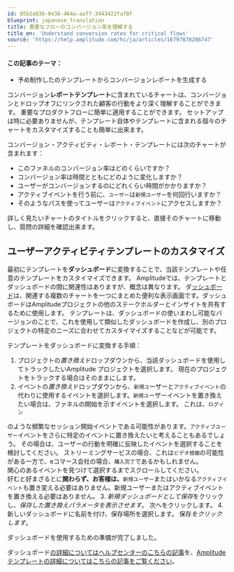 ```yaml
---
id: 85b2a836-0e36-464a-aaff-3443422faf8f
blueprint: japanese_translation
title: 重要なフローのコンバージョン率を理解する
title_en: 'Understand conversion rates for critical flows'
source: 'https://help.amplitude.com/hc/ja/articles/16797878206747'
---
```

#### この記事のテーマ：

* 予め制作したのテンプレートからコンバージョンレポートを生成する

コンバージョン**レポートテンプレート**に含まれているチャートは、コンバージョンとドロップオフにリンクされた顧客の行動をより深く理解することができます。 重要なプロダクトフローに簡単に適用することができます。 セットアップは特に必要ありませんが、テンプレート自体やテンプレートに含まれる個々のチャートをカスタマイズすることも簡単に出来ます。

コンバージョン・アクティビティ・レポート・テンプレートには次のチャートが含まれます：

* このファネルのコンバージョン率はどのくらいですか？
* コンバージョン率は時間とともにどのように変化しますか？
* ユーザーがコンバージョンするのにどれくらい時間がかかりますか？
* アクティブイベントを行う前に、`ユーザー`は`新規ユーザー`を何回行いますか？
* そのようなパスを使ってユーザーは`アクティブイベント`にアクセスしますか？

詳しく見たいチャートのタイトルをクリックすると、直接そのチャートに移動し、質問の詳細を確認出来ます。

## ユーザーアクティビティテンプレートのカスタマイズ

最初にテンプレートを**ダッシュボード**に変換することで、当該テンプレートや任意のテンプレートをカスタイマイズできます。 Amplitudeでは、テンプレートとダッシュボードの間に関連性はありますが、概念は異なります。 ダ[ッシュボード](/docs/analytics/dashboard-create)は、関連する複数のチャートを一つにまとめた便利な表示画面です。ダッシュボードはAmplitudeプロジェクトの他のステークホルダーとインサイトを共有するために使用します。 テンプレートは、ダッシュボードの使いまわし可能なバージョンのことで、これを使用して類似したダッシュボードを作成し、別のプロジェクトの特定のニーズに合わせてカスタイマイズすることなどが可能です。

テンプレートをダッシュボードに変換する手順：

1. プロジェクトの*置き換え*ドロップダウンから、当該ダッシュボードを使用してトラックしたいAmplitude プロジェクトを選択します。 現在のプロジェクトをトラックする場合はそのままにします。
2. イベントの*置き換え*ドロップダウンから、`新規ユ`ーザーと`アクティブイベント`の代わりに使用するイベントを選択します。`新規ユ`ーザーイベントを置き換えたい場合は、ファネルの開始を示すイベントを選択します。 これは、`ログイン`  
  
のような頻繁なセッション開始イベントである可能性があります。`アクティブユーザー`イベントをさらに特定のイベントに置き換えたいと考えることもあるでしょう。 その場合は、ユーザーの行動を明確に反映したイベントを選択することを検討してください。 ストリーミングサービスの場合、これは`ビデオ視聴`の可能性がある一方で、eコマース会社の場合、`購入完了`であるかもしれません。  
関心のあるイベントを見つけて選択するまでスクロールしてください。  
好むと好まざるとに**関わらず、お客様は、**`新規ユーザー`またはいかなる`アクティブイベント`も置き変える必要はありません。新規ユーザーまたはアクティブイベントを置き換える必要はありません。
3. *新規ダッシュボードとして保存*をクリックし、*保存した置き換えパラメータを表示させます*。 次へをクリックします。
4. 新しいダッシュボードに名前を付け、保存場所を選択します。 保存*をクリックします*。

ダッシュボードを使用するための準備が完了しました。

ダッシュボード[の詳細についてはヘルプセンターのこちらの記事](/docs/analytics/dashboard-create)を、[Amplitudeテンプレートの詳細についてはこちらの記事をご覧ください](/docs/analytics/templates)。

